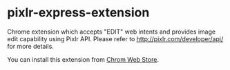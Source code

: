 pixlr-express-extension
=======================

Chrome extension which accepts "EDIT" web intents and provides image edit capability using Pixlr API.
Please refer to http://pixlr.com/developer/api/ for more details.

You can install this extension from [Chrom Web Store](https://chrome.google.com/webstore/detail/ihhipdnhcihadjpodhpnffliblfdfaef).
